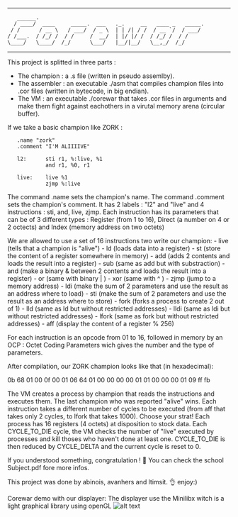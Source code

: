 ---------------------------------------------------------------------
       ______.                                        
      / ____/  ____     _____.  ___   ._.     __   ____ _   _____.
     / /      / __ \   / ___/  / _ \  | | /| / /  / __ `/  / ___/
    / /___.  / /_/ /  / /     /  __/  | |/ |/ /  / /_/ /  / /    
    \____/   \____/  /_/      \___/   |__/|__/   \__,_/  /_/     

--------------------------------------------------------------------

This project is splitted in three parts : 
  - The champion : a .s file (written in pseudo assemlby).
  - The assembler : an executable ./asm that compiles champion files
    into .cor files (written in bytecode, in big endian).
  - The VM : an executable ./corewar that takes .cor files in arguments
    and make them fight against eachothers in a virutal memory arena (circular buffer).

If we take a basic champion like ZORK :

       .name "zork"
       .comment "I'M ALIIIIVE"

       l2:		sti r1, %:live, %1
		        and r1, %0, r1
				
       live:	live %1
				zjmp %:live

The command .name sets the champion's name.
The command .comment sets the champion's comment.
It has 2 labels : "l2" and "live" and 4 instructions : sti, and, live, zjmp.
Each instruction has its parameters that can be of 3 different types : 
  Register (from 1 to 16), Direct (a number on 4 or 2 octects)
  and Index (memory address on two octets)

We are allowed to use a set of 16 instructions two write our champion:
	- live (tells that a champion is "alive")
	- ld (loads data into a register)
	- st (store the content of a register somewhere in memory)
	- add (adds 2 contents and loads the result into a register)
	- sub (same as add but with substraction)
	- and (make a binary & between 2 contents and loads the result into a register)
	- or (same with binary | )
	- xor (same with ^ )
	- zjmp (jump to a memory address)
	- ldi (make the sum of 2 parameters and use the result as an address where to load)
	- sti (make the sum of 2 parameters and use the result as an address where to store)
	- fork (forks a process to create 2 out of 1)
	- lld (same as ld but without restricted addresses)
	- lldi (same as ldi but without restricted addresses)
	- lfork (same as fork but without restricted addresses)
	- aff (display the content of a register % 256)

For each instruction is an opcode from 01 to 16,
followed in memory by an OCP : Octet Coding Parameters
wich gives the number and the type of parameters.

After compilation, our ZORK champion looks like that (in hexadecimal):

   0b 68 01 00 0f 00 01 06 64 01 00 00 00 00 01 01 00 00 00 01 09 ff fb

The VM creates a process by champion that reads the instructions and executes them.
The last champion who was reported "alive" wins.
Each instruction takes a different number of cycles to be executed
(from aff that takes only 2 cycles, to lfork that takes 1000). Choose your strat!
Each process has 16 registers (4 octets) at disposition to stock data.
Each CYCLE_TO_DIE cycle, the VM checks the number of "live" executed by processes
and kill thoses who haven't done at least one.
CYCLE_TO_DIE is then reduced by CYCLE_DELTA and the current cycle is reset to 0.

If you understood something, congratulation ! 🤝
You can check the school Subject.pdf fore more infos.

This project was done by abinois, avanhers and ltimsit.
👌 enjoy:)

Corewar demo with our displayer:
The displayer use the Minilibx witch is a light graphical library using openGL
![alt text](https://github.com/ltimsit/Corewar/blob/master/images/Screen%20Recording%202019-12-12%20at%202.23.00%20PM.gif "Corewar demo")
